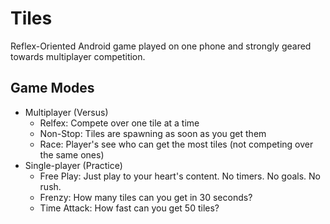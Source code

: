 Tiles
==========
Reflex-Oriented Android game played on one phone and strongly geared towards multiplayer competition. 

Game Modes
---------------------------
* Multiplayer (Versus)
  * Relfex: Compete over one tile at a time
  * Non-Stop: Tiles are spawning as soon as you get them
  * Race: Player's see who can get the most tiles (not competing over the same ones)
* Single-player (Practice)
  * Free Play: Just play to your heart's content. No timers. No goals. No rush.
  * Frenzy: How many tiles can you get in 30 seconds?
  * Time Attack: How fast can you get 50 tiles?
  
